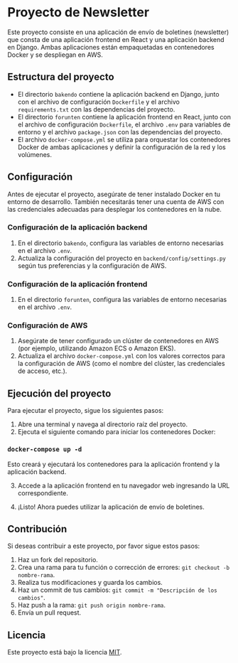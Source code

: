 # Proyecto de Newsletter

Este proyecto consiste en una aplicación de envío de boletines (newsletter) que consta de una aplicación frontend en React y una aplicación backend en Django. Ambas aplicaciones están empaquetadas en contenedores Docker y se despliegan en AWS.

## Estructura del proyecto

- El directorio `bakendo` contiene la aplicación backend en Django, junto con el archivo de configuración `Dockerfile` y el archivo `requirements.txt` con las dependencias del proyecto.
- El directorio `forunten` contiene la aplicación frontend en React, junto con el archivo de configuración `Dockerfile`, el archivo `.env` para variables de entorno y el archivo `package.json` con las dependencias del proyecto.
- El archivo `docker-compose.yml` se utiliza para orquestar los contenedores Docker de ambas aplicaciones y definir la configuración de la red y los volúmenes.

## Configuración

Antes de ejecutar el proyecto, asegúrate de tener instalado Docker en tu entorno de desarrollo. También necesitarás tener una cuenta de AWS con las credenciales adecuadas para desplegar los contenedores en la nube.

### Configuración de la aplicación backend

1. En el directorio `bakendo`, configura las variables de entorno necesarias en el archivo `.env`.
2. Actualiza la configuración del proyecto en `backend/config/settings.py` según tus preferencias y la configuración de AWS.

### Configuración de la aplicación frontend

1. En el directorio `forunten`, configura las variables de entorno necesarias en el archivo `.env`.

### Configuración de AWS

1. Asegúrate de tener configurado un clúster de contenedores en AWS (por ejemplo, utilizando Amazon ECS o Amazon EKS).
2. Actualiza el archivo `docker-compose.yml` con los valores correctos para la configuración de AWS (como el nombre del clúster, las credenciales de acceso, etc.).

## Ejecución del proyecto

Para ejecutar el proyecto, sigue los siguientes pasos:

1. Abre una terminal y navega al directorio raíz del proyecto.
2. Ejecuta el siguiente comando para iniciar los contenedores Docker:

### `docker-compose up -d`

Esto creará y ejecutará los contenedores para la aplicación frontend y la aplicación backend.

3. Accede a la aplicación frontend en tu navegador web ingresando la URL correspondiente.

4. ¡Listo! Ahora puedes utilizar la aplicación de envío de boletines.

## Contribución

Si deseas contribuir a este proyecto, por favor sigue estos pasos:

1. Haz un fork del repositorio.
2. Crea una rama para tu función o corrección de errores: `git checkout -b nombre-rama`.
3. Realiza tus modificaciones y guarda los cambios.
4. Haz un commit de tus cambios: `git commit -m "Descripción de los cambios"`.
5. Haz push a la rama: `git push origin nombre-rama`.
6. Envía un pull request.

## Licencia

Este proyecto está bajo la licencia [MIT](https://opensource.org/licenses/MIT).
